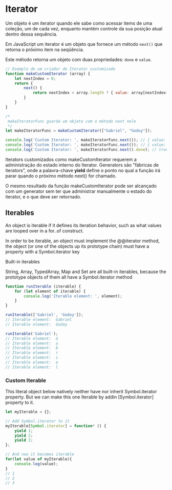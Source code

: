 # Iterator

Um objeto é um iterator quando ele sabe como acessar items de uma coleção, um de cada vez, enquanto mantém controle da sua posição atual dentro dessa sequência.

Em JavaScript um iterator é um objeto que fornece um método `next()` que retorna o próximo item na seqüência. 

Este método retorna um objeto com duas propriedades: `done` e `value`.

```js
// Exemplo de um criador de Iterator customizado
function makeCustomIterator (array) {
    let nextIndex = 0;
    return {
        next() {
            return nextIndex < array.length ? { value: array[nextIndex++], done: false } : { done: true };
        }
    }
}

/*
 makeIteratorFunc guarda um objeto com o método next nele
 */
let makeIteratorFunc = makeCustomIterator(["Gabriel", "Godoy"]);

console.log('Custom Iterator: ', makeIteratorFunc.next()); // { value: 'Gabriel', done: false }
console.log('Custom Iterator: ', makeIteratorFunc.next()); // { value: 'Godoy', done: false }
console.log('Custom Iterator: ', makeIteratorFunc.next().done); // true
```


Iterators customizados como makeCustomIterator requerem a administração do estado interno do Iterator. Generators são "fábricas de iterators", onde a palavra-chave **yield** define o ponto no qual a função irá parar quando o próximo método next() for chamado.

O mesmo resultado da função makeCustomIterator pode ser alcançado com um generator sem ter que administrar manualmente o estado do iterator, e o que deve ser retornado.

## Iterables
An object is iterable if it defines its iteration behavior, such as what values are looped over in a for..of construct.

In order to be iterable, an object must implement the @@iterator method, the object (or one of the objects up its prototype chain) must have a property with a Symbol.iterator key

Built-in iterables

String, Array, TypedArray, Map and Set are all built-in iterables, because the prototype objects of them all have a Symbol.iterator method
```js
function runIterable (iterable) {
    for (let element of iterable) {
        console.log('Iterable element: ', element);
    }
}

runIterable(['Gabriel', 'Godoy']);
// Iterable element:  Gabriel
// Iterable element:  Godoy

runIterable('Gabriel');
// Iterable element:  G
// Iterable element:  a
// Iterable element:  b
// Iterable element:  r
// Iterable element:  i
// Iterable element:  e
// Iterable element:  l
```

### Custom Iterable

This literal object below natively neither have nor inherit Symbol.iterator property. But we can make this one Iterable by addin [Symbol.iterator] property to it.

```js
let myIterable = {};

// Add Symbol.iterator to it
myIterable[Symbol.iterator] = function* () {
    yield 1;
    yield 2;
    yield 3;
};

// And now it becomes iterable
for(let value of myIterable){
    console.log(value);
}
// 1
// 2
// 3
```


